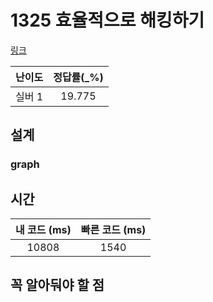 # 1325 효율적으로 해킹하기

[링크](https://www.acmicpc.net/problem/1325)

| 난이도 | 정답률(\_%) |
|:--:|:--------:|
| 실버 1  |  19.775  |

## 설계

### graph


## 시간

| 내 코드 (ms) | 빠른 코드 (ms) |
|:---------:|:----------:|
|   10808    |    1540     |

## 꼭 알아둬야 할 점


